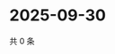 # 2025-09-30

共 0 条

<!-- BEGIN ZHIHUVIDEO -->
<!-- 最后更新时间 Tue Sep 30 2025 06:10:45 GMT+0800 (China Standard Time) -->

<!-- END ZHIHUVIDEO -->
